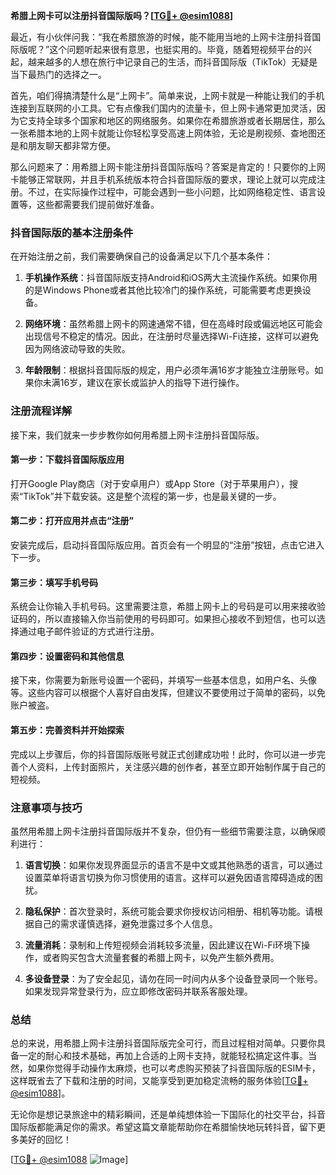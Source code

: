**希腊上网卡可以注册抖音国际版吗？[[TG💪+ @esim1088](https://t.me/s/esim1088)]**

最近，有小伙伴问我：“我在希腊旅游的时候，能不能用当地的上网卡注册抖音国际版呢？”这个问题听起来很有意思，也挺实用的。毕竟，随着短视频平台的兴起，越来越多的人想在旅行中记录自己的生活，而抖音国际版（TikTok）无疑是当下最热门的选择之一。

首先，咱们得搞清楚什么是“上网卡”。简单来说，上网卡就是一种能让我们的手机连接到互联网的小工具。它有点像我们国内的流量卡，但上网卡通常更加灵活，因为它支持全球多个国家和地区的网络服务。如果你在希腊旅游或者长期居住，那么一张希腊本地的上网卡就能让你轻松享受高速上网体验，无论是刷视频、查地图还是和朋友聊天都非常方便。

那么问题来了：用希腊上网卡能注册抖音国际版吗？答案是肯定的！只要你的上网卡能够正常联网，并且手机系统版本符合抖音国际版的要求，理论上就可以完成注册。不过，在实际操作过程中，可能会遇到一些小问题，比如网络稳定性、语言设置等，这些都需要我们提前做好准备。

### 抖音国际版的基本注册条件

在开始注册之前，我们需要确保自己的设备满足以下几个基本条件：

1. **手机操作系统**：抖音国际版支持Android和iOS两大主流操作系统。如果你用的是Windows Phone或者其他比较冷门的操作系统，可能需要考虑更换设备。
   
2. **网络环境**：虽然希腊上网卡的网速通常不错，但在高峰时段或偏远地区可能会出现信号不稳定的情况。因此，在注册时尽量选择Wi-Fi连接，这样可以避免因为网络波动导致的失败。

3. **年龄限制**：根据抖音国际版的规定，用户必须年满16岁才能独立注册账号。如果你未满16岁，建议在家长或监护人的指导下进行操作。

### 注册流程详解

接下来，我们就来一步步教你如何用希腊上网卡注册抖音国际版。

#### 第一步：下载抖音国际版应用
打开Google Play商店（对于安卓用户）或App Store（对于苹果用户），搜索“TikTok”并下载安装。这是整个流程的第一步，也是最关键的一步。

#### 第二步：打开应用并点击“注册”
安装完成后，启动抖音国际版应用。首页会有一个明显的“注册”按钮，点击它进入下一步。

#### 第三步：填写手机号码
系统会让你输入手机号码。这里需要注意，希腊上网卡上的号码是可以用来接收验证码的，所以直接输入你当前使用的号码即可。如果担心接收不到短信，也可以选择通过电子邮件验证的方式进行注册。

#### 第四步：设置密码和其他信息
接下来，你需要为新账号设置一个密码，并填写一些基本信息，如用户名、头像等。这些内容可以根据个人喜好自由发挥，但建议不要使用过于简单的密码，以免账户被盗。

#### 第五步：完善资料并开始探索
完成以上步骤后，你的抖音国际版账号就正式创建成功啦！此时，你可以进一步完善个人资料，上传封面照片，关注感兴趣的创作者，甚至立即开始制作属于自己的短视频。

### 注意事项与技巧

虽然用希腊上网卡注册抖音国际版并不复杂，但仍有一些细节需要注意，以确保顺利进行：

1. **语言切换**：如果你发现界面显示的语言不是中文或其他熟悉的语言，可以通过设置菜单将语言切换为你习惯使用的语言。这样可以避免因语言障碍造成的困扰。

2. **隐私保护**：首次登录时，系统可能会要求你授权访问相册、相机等功能。请根据自己的需求谨慎选择，避免泄露过多个人信息。

3. **流量消耗**：录制和上传短视频会消耗较多流量，因此建议在Wi-Fi环境下操作，或者购买包含大流量套餐的希腊上网卡，以免产生额外费用。

4. **多设备登录**：为了安全起见，请勿在同一时间内从多个设备登录同一个账号。如果发现异常登录行为，应立即修改密码并联系客服处理。

### 总结

总的来说，用希腊上网卡注册抖音国际版完全可行，而且过程相对简单。只要你具备一定的耐心和技术基础，再加上合适的上网卡支持，就能轻松搞定这件事。当然，如果你觉得手动操作太麻烦，也可以考虑购买预装了抖音国际版的ESIM卡，这样既省去了下载和注册的时间，又能享受到更加稳定流畅的服务体验[[TG💪+ @esim1088](https://t.me/s/esim1088)]。

无论你是想记录旅途中的精彩瞬间，还是单纯想体验一下国际化的社交平台，抖音国际版都能满足你的需求。希望这篇文章能帮助你在希腊愉快地玩转抖音，留下更多美好的回忆！

[[TG💪+ @esim1088](https://t.me/s/esim1088) ![Image](https://i.postimg.cc/4NQfJmqS/Snipaste-2025-05-13-00-14-12.png)]